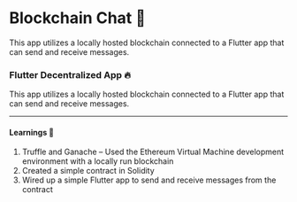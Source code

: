 # Blockchain Chat 💬

This app utilizes a locally hosted blockchain connected to a Flutter app that can send and receive messages.

### Flutter Decentralized App 🔥

This app utilizes a locally hosted blockchain connected to a Flutter app that can send and receive messages.

---

#### Learnings 🎯

1. Truffle and Ganache – Used the Ethereum Virtual Machine development environment with a locally run blockchain
2. Created a simple contract in Solidity
3. Wired up a simple Flutter app to send and receive messages from the contract
